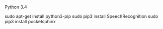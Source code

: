 ﻿Python 3.4

sudo apt-get install python3-pip
sudo pip3 install SpeechRecognition
sudo pip3 install pocketsphinx
